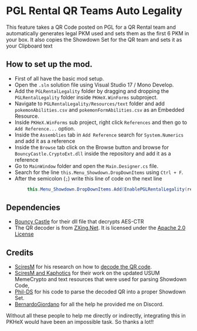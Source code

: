 # PGL Rental QR Teams Auto Legality

This feature takes a QR Code posted on PGL for a QR Rental team and automatically generates legal PKM used and sets them as the first 6 PKM in your box.
It also copies the Showdown Set for the QR team and sets it as your Clipboard text

## How to set up the mod.

- First of all have the basic mod setup.
- Open the `.sln` solution file using Visual Studio 17 / Mono Develop.
- Add the `PGLRentalLegality` folder by dragging and dropping the `PGLRentalLegality` folder inside `PKHeX.WinForms` subproject.
- Navigate to `PGLRentalLegality/Resources/text` folder and add `pokemonAbilities.csv` and `pokemonFormAbilities.csv` as an Embedded Resource.
- Inside `PKHeX.WinForms` sub project, right click `References` and then go to `Add Reference...` option. 
- Inside the `Assemblies` tab in `Add Reference` search for `System.Numerics` and add it as a reference
- Inside the `Browse` tab click on the Browse button and browse for `BouncyCastle.CryptoExt.dll` inside the repository and add it as a reference
- Go to `MainWindow` folder and open the `Main.Designer.cs` file.
- Search for the line `this.Menu_Showdown.DropDownItems` using `Ctrl + F`.
- After the semicolon (`;`) write this line of code on the next line

```csharp
        this.Menu_Showdown.DropDownItems.Add(EnablePGLRentalLegality(resources));
```

## Dependencies
- [Bouncy Castle](http://www.bouncycastle.org/csharp/licence.html) for their dll file that decrypts AES-CTR
- The QR decoder is from [ZXing.Net](https://www.nuget.org/packages/ZXing.Net/). It is licensed under the [Apache 2.0 License](http://www.apache.org/licenses/LICENSE-2.0)

## Credits
- [SciresM](https://twitter.com/sciresm?lang=en) for his research on how to [decode the QR code](https://gist.github.com/SciresM/f3d20f8c77f5514f2d142c9760939266).
- [SciresM and Kaphotics](https://github.com/kwsch/PKHeX/tree/master/PKHeX.Core/Saves/MemeCrypto) for their work on the updated USUM MemeCrypto and text resources that were used for parsing Showdown Code,
- [Phil-DS](https://github.com/Phil-DS) for his code to parse the decoded QR into a proper Showdown Set.
- [BernardoGiordano](https://github.com/BernardoGiordano) for all the help he provided me on Discord.

Without all these people to help me directly or indirectly, integrating this in PKHeX would have been an impossible task. So thanks a lot!! 

